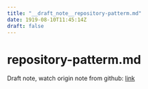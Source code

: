 ```yaml
---
title: "__draft_note__repository-patterm.md"
date: 1919-08-10T11:45:14Z
draft: false
---
```


# repository-patterm.md

Draft note, watch origin note from github: [link](https:/github.com/tinghaolai/just-random-note/blob/master/design_pattern/repository-patterm.md)